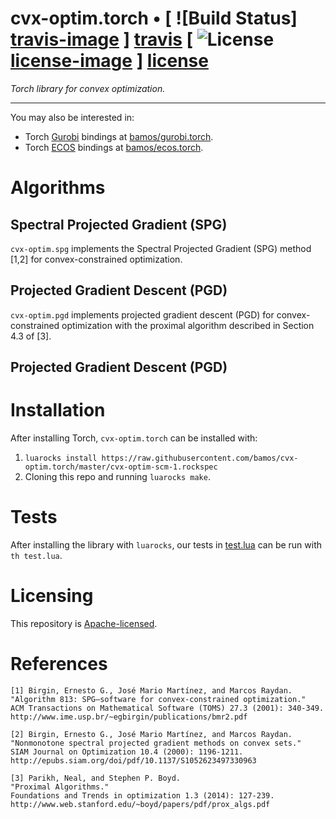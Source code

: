 # cvx-optim.torch • [ ![Build Status] [travis-image] ] [travis] [ ![License] [license-image] ] [license]

*Torch library for convex optimization.*

[travis-image]: https://travis-ci.org/bamos/cvx-optim.torch.png?branch=master
[travis]: http://travis-ci.org/bamos/cvx-optim

[license-image]: http://img.shields.io/badge/license-Apache--2-blue.svg?style=flat
[license]: LICENSE

---

You may also be interested in:
+ Torch [Gurobi](http://www.gurobi.com/) bindings at
  [bamos/gurobi.torch](https://github.com/bamos/gurobi.torch).
+ Torch [ECOS](https://github.com/embotech/ecos) bindings at
  [bamos/ecos.torch](https://github.com/bamos/ecos.torch).

# Algorithms

## Spectral Projected Gradient (SPG)

`cvx-optim.spg` implements the Spectral Projected Gradient (SPG)
method [1,2] for convex-constrained optimization.

## Projected Gradient Descent (PGD)

`cvx-optim.pgd` implements projected gradient descent (PGD) for
convex-constrained optimization with the proximal algorithm
described in Section 4.3 of [3].

## Projected Gradient Descent (PGD)

# Installation

After installing Torch, `cvx-optim.torch` can be installed with:

1. `luarocks install https://raw.githubusercontent.com/bamos/cvx-optim.torch/master/cvx-optim-scm-1.rockspec`
2. Cloning this repo and running `luarocks make`.

# Tests

After installing the library with `luarocks`, our tests in
[test.lua](https://github.com/bamos/cvx-optim.torch/blob/master/test.lua)
can be run with `th test.lua`.

# Licensing

This repository is
[Apache-licensed](https://github.com/bamos/cvx-optim.torch/blob/master/LICENSE).

# References

```
[1] Birgin, Ernesto G., José Mario Martínez, and Marcos Raydan.
"Algorithm 813: SPG—software for convex-constrained optimization."
ACM Transactions on Mathematical Software (TOMS) 27.3 (2001): 340-349.
http://www.ime.usp.br/~egbirgin/publications/bmr2.pdf

[2] Birgin, Ernesto G., José Mario Martínez, and Marcos Raydan.
"Nonmonotone spectral projected gradient methods on convex sets."
SIAM Journal on Optimization 10.4 (2000): 1196-1211.
http://epubs.siam.org/doi/pdf/10.1137/S1052623497330963

[3] Parikh, Neal, and Stephen P. Boyd.
"Proximal Algorithms."
Foundations and Trends in optimization 1.3 (2014): 127-239.
http://www.web.stanford.edu/~boyd/papers/pdf/prox_algs.pdf
```
